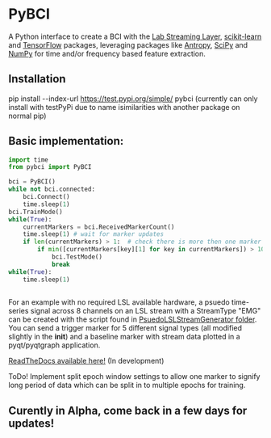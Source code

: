 # PyBCI
A Python interface to create a BCI with the [Lab Streaming Layer](https://github.com/sccn/labstreaminglayer), [scikit-learn](https://scikit-learn.org/stable/#) and [TensorFlow](https://www.tensorflow.org/install) packages, leveraging packages like [Antropy](https://github.com/raphaelvallat/antropy), [SciPy](https://scipy.org/) and [NumPy](https://numpy.org/) for time and/or frequency based feature extraction.

## Installation
pip install --index-url https://test.pypi.org/simple/ pybci
(currently can only install with testPyPi due to name isimilarities with another package on normal pip)

## Basic implementation:

```python
import time
from pybci import PyBCI

bci = PyBCI()
while not bci.connected:
    bci.Connect()
    time.sleep(1)
bci.TrainMode()
while(True):
    currentMarkers = bci.ReceivedMarkerCount()
    time.sleep(1) # wait for marker updates
    if len(currentMarkers) > 1:  # check there is more then one marker type received
        if min([currentMarkers[key][1] for key in currentMarkers]) > 10:
            bci.TestMode()
            break 
while(True):
    time.sleep(1)
     
```

For an example with no required LSL available hardware, a psuedo time-series signal across 8 channels on an LSL stream with a StreamType "EMG" can be created with the script found in [PsuedoLSLStreamGenerator folder](https://github.com/LMBooth/pybci/tree/main/PsuedoLSLStreamGenerator). You can send a trigger marker for 5 different signal types (all modified slightly in the __init__) and a baseline marker with stream data plotted in a pyqt/pyqtgraph application.


[ReadTheDocs available here!](https://pybci.readthedocs.io/en/latest/) (In development)


ToDo!
Implement split epoch window settings to allow one marker to signify long period of data which can be split in to multiple epochs for training.

## Curently in Alpha, come back in a few days for updates!
